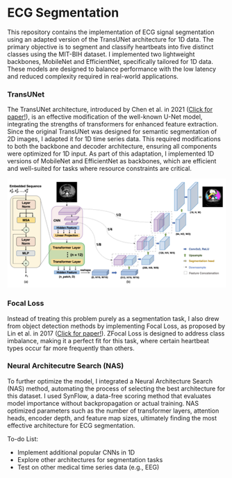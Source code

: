 # ECG Segmentation

This repository contains the implementation of ECG signal segmentation using an adapted version of the TransUNet architecture for 1D data. The primary objective is to segment and classify heartbeats into five distinct classes using the MIT-BIH dataset. I implemented two lightweight backbones, MobileNet and EfficientNet, specifically tailored for 1D data. These models are designed to balance performance with the low latency and reduced complexity required in real-world applications.

### TransUNet

The TransUNet architecture, introduced by Chen et al. in 2021 ([Click for paper!](https://arxiv.org/pdf/2102.04306)), is an effective modification of the well-known U-Net model, integrating the strengths of transformers for enhanced feature extraction. Since the original TransUNet was designed for semantic segmentation of 2D images, I adapted it for 1D time series data. This required modifications to both the backbone and decoder architecture, ensuring all components were optimized for 1D input. As part of this adaptation, I implemented 1D versions of MobileNet and EfficientNet as backbones, which are efficient and well-suited for tasks where resource constraints are critical.

![Image of model](images/TranUNetModel.png)

### Focal Loss

Instead of treating this problem purely as a segmentation task, I also drew from object detection methods by implementing Focal Loss, as proposed by Lin et al. in 2017 ([Click for paper!](https://arxiv.org/pdf/1708.02002v2)). ZFocal Loss is designed to address class imbalance, making it a perfect fit for this task, where certain heartbeat types occur far more frequently than others.

### Neural Architecutre Search (NAS)

To further optimize the model, I integrated a Neural Architecture Search (NAS) method, automating the process of selecting the best architecture for this dataset. I used SynFlow, a data-free scoring method that evaluates model importance without backpropagation or actual training. NAS optimized parameters such as the number of transformer layers, attention heads, encoder depth, and feature map sizes, ultimately finding the most effective architecture for ECG segmentation.

To-do List:
- Implement additional popular CNNs in 1D
- Explore other architectures for segmentation tasks
- Test on other medical time series data (e.g., EEG)
